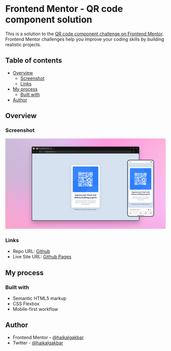 # Frontend Mentor - QR code component solution

This is a solution to the [QR code component challenge on Frontend Mentor](https://www.frontendmentor.io/challenges/qr-code-component-iux_sIO_H). Frontend Mentor challenges help you improve your coding skills by building realistic projects. 

## Table of contents

- [Overview](#overview)
  - [Screenshot](#screenshot)
  - [Links](#links)
- [My process](#my-process)
  - [Built with](#built-with)
- [Author](#author)

## Overview

### Screenshot

![](./images/screenshot.png)

### Links

- Repo URL: [Github](https://github.com/haikalgakbar/front-end-mentor-qr-code-component)
- Live Site URL: [Github Pages](https://haikalgakbar.github.io/front-end-mentor-qr-code-component/)

## My process

### Built with

- Semantic HTML5 markup
- CSS Flexbox
- Mobile-first workflow

## Author

- Frontend Mentor - [@haikalgakbar](https://www.frontendmentor.io/profile/haikalgakbar)
- Twitter - [@haikalgakbar](https://www.twitter.com/haikalgakbar)
